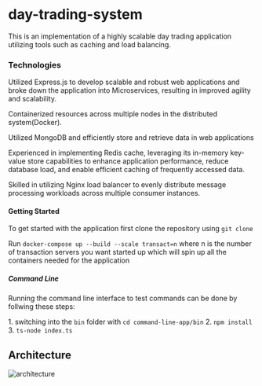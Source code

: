 # day-trading-system
This is an implementation of a highly scalable day trading application utilizing tools such as caching and load balancing.

### Technologies 
<p>Utilized Express.js to develop scalable and robust web applications and broke down the application into Microservices, resulting in improved agility and scalability.</p>
<p>Containerized resources across multiple nodes in the distributed system(Docker).</p>
<p>Utilized MongoDB and efficiently store and retrieve data in web applications</p>
<p>Experienced in implementing Redis cache, leveraging its in-memory key-value store
capabilities to enhance application performance, reduce database load, and enable
efficient caching of frequently accessed data. </p>
<p>Skilled in utilizing Nginx load balancer to evenly distribute message processing
workloads across multiple consumer instances.</p>

#### Getting Started
<p>To get started with the application first clone the repository using
<code>git clone</code></p>
<p>
Run <code>docker-compose up --build --scale transact=n</code> where n is the number of transaction servers you want started up which will spin up
all the containers needed for the application</p>

##### Command Line
<p>Running the command line interface to test commands can be done by follwing these steps:</p>
1. switching into the <code>bin</code> folder with <code>cd command-line-app/bin</code>
2. <code>npm install</code>
3. <code>ts-node index.ts</code>

## Architecture
![architecture](https://user-images.githubusercontent.com/54200250/231621622-319bddfc-8787-4c3b-8ca2-14ffebe2d3c9.png)
